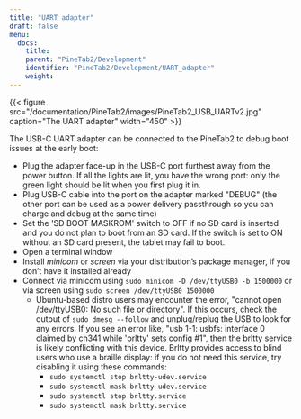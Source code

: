 ```yaml
---
title: "UART adapter"
draft: false
menu:
  docs:
    title:
    parent: "PineTab2/Development"
    identifier: "PineTab2/Development/UART_adapter"
    weight:
---
```


{{< figure src="/documentation/PineTab2/images/PineTab2_USB_UARTv2.jpg" caption="The UART adapter" width="450" >}}

The USB-C UART adapter can be connected to the PineTab2 to debug boot issues at the early boot:

* Plug the adapter face-up in the USB-C port furthest away from the power button. If all the lights are lit, you have the wrong port: only the green light should be lit when you first plug it in.
* Plug USB-C cable into the port on the adapter marked "DEBUG" (the other port can be used as a power delivery passthrough so you can charge and debug at the same time)
* Set the 'SD BOOT MASKROM' switch to OFF if no SD card is inserted and you do not plan to boot from an SD card. If the switch is set to ON without an SD card present, the tablet may fail to boot.
* Open a terminal window
* Install _minicom_ or _screen_ via your distribution’s package manager, if you don’t have it installed already
* Connect via minicom using `sudo minicom -D /dev/ttyUSB0 -b 1500000` or via screen using `sudo screen /dev/ttyUSB0 1500000`
  * Ubuntu-based distro users may encounter the error, "cannot open /dev/ttyUSB0: No such file or directory". If this occurs, check the output of `sudo dmesg --follow` and unplug/replug the USB to look for any errors. If you see an error like, "usb 1-1: usbfs: interface 0 claimed by ch341 while 'brltty' sets config #1", then the brltty service is likely conflicting with this device. Brltty provides access to blind users who use a braille display: if you do not need this service, try disabling it using these commands:
    * `sudo systemctl stop brltty-udev.service`
    * `sudo systemctl mask brltty-udev.service`
    * `sudo systemctl stop brltty.service`
    * `sudo systemctl mask brltty.service`
